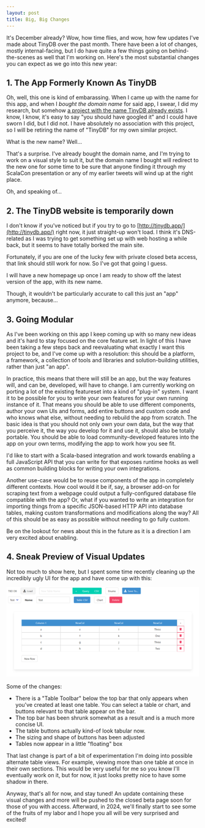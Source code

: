 ```yaml
---
layout: post
title: Big, Big Changes
---
```

It's December already? Wow, how time flies, and wow, how few updates I've made about TinyDB over the past month.
There have been a lot of changes, mostly internal-facing, but I do have quite a few things going on behind-the-scenes as well that I'm working on.
Here's the most substantial changes you can expect as we go into this new year:

## 1. The App Formerly Known As TinyDB
Oh, well, this one is kind of embarassing.
When I came up with the name for this app, and when I *bought the domain name* for said app, I swear, I did my research, but somehow [a project with the name TinyDB already exists](https://tinydb.readthedocs.io/en/latest/).
I know, I know, it's easy to say "you should have googled it" and I could have sworn I did, but I did not.
I have absolutely no association with this project, so I will be retiring the name of "TinyDB" for my own similar project.

What is the new name?
Well...

That's a surprise.
I've already bought the domain name, and I'm trying to work on a visual style to suit it, but the domain name I bought will redirect to the new one for some time to be sure that anyone finding it through my ScalaCon presentation or any of my earlier tweets will wind up at the right place.

Oh, and speaking of...

## 2. The TinyDB website is temporarily down
I don't know if you've noticed but if you try to go to [http://tinydb.app/](http://tinydb.app/) right now, it just straight-up won't load.
I think it's DNS-related as I was trying to get something set up with web hosting a while back, but it seems to have totally borked the main site.

Fortunately, if you are one of the lucky few with private closed beta access, that link should still work for now.
So I've got that going I guess.

I will have a new homepage up once I am ready to show off the latest version of the app, with its new name.

Though, it wouldn't be particularly accurate to call this just an "app" anymore, because...

## 3. Going Modular
As I've been working on this app I keep coming up with so many new ideas and it's hard to stay focused on the core feature set.
In light of this I have been taking a few steps back and reevaluating what exactly I want this project to be, and I've come up with a resolution: this should be a platform, a framework, a collection of tools and libraries and solution-building utilities, rather than just "an app".

In practice, this means that there will still be an app, but the way features will, and can be, developed, will have to change.
I am currently working on porting a lot of the existing featureset into a kind of "plug-in" system.
I want it to be possible for you to write your own features for your own running instance of it.
That means you should be able to use different components, author your own UIs and forms, add entire buttons and custom code and who knows what else, without needing to rebuild the app from scratch.
The basic idea is that you should not only own your own data, but the way that you perceive it, the way you develop for it and use it, should also be totally portable.
You should be able to load community-developed features into the app on your own terms, modifying the app to work how you see fit.

I'd like to start with a Scala-based integration and work towards enabling a full JavaScript API that you can write for that exposes runtime hooks as well as common building blocks for writing your own integrations.

Another use-case would be to reuse components of the app in completely different contexts.
How cool would it be if, say, a browser add-on for scraping text from a webpage could output a fully-configured database file compatible with the app?
Or, what if you wanted to write an integration for importing things from a specific JSON-based HTTP API into database tables, making custom transformations and modifications along the way?
All of this should be as easy as possible without needing to go fully custom.

Be on the lookout for news about this in the future as it is a direction I am very excited about enabling.

## 4. Sneak Preview of Visual Updates
Not too much to show here, but I spent some time recently cleaning up the incredibly ugly UI for the app and have come up with this:

![New DB Look](/public/newlook.png)

Some of the changes:
* There is a "Table Toolbar" below the top bar that only appears when you've created at least one table. You can select a table or chart, and buttons relevant to that table appear on the bar.
* The top bar has been shrunk somewhat as a result and is a much more concise UI.
* The table buttons actually kind-of look tabular now.
* The sizing and shape of buttons has been adjusted
* Tables now appear in a little "floating" box

That last change is part of a bit of experimentation I'm doing into possible alternate table views. For example, viewing more than one table at once in their own sections.
This would be very useful for me so you know I'll eventually work on it, but for now, it just looks pretty nice to have some shadow in there.

Anyway, that's all for now, and stay tuned!
An update containing these visual changes and more will be pushed to the closed beta page soon for those of you with access.
Afterward, in 2024, we'll finally start to see some of the fruits of my labor and I hope you all will be very surprised and excited!
